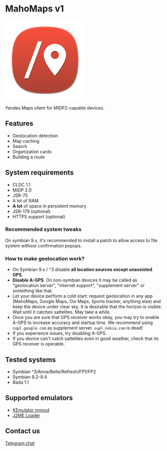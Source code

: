 # MahoMaps v1

![logo](res/splash.png)

Yandex.Maps client for MIDP2-capable devices.

## Features

- Geolocation detection
- Map caching
- Search
- Organization cards
- Building a route

## System requirements

- CLDC 1.1
- MIDP 2.0
- JSR-75
- A lot of RAM
- **A lot** of space in persistent memory
- JSR-179 (optional)
- HTTPS support (optional)

### Recommended system tweaks

On symbian 9.x, it's recommended to install a patch to allow access to file system without confirmation popups.

### How to make geolocation work?

- On Symbian 9.x / ^3 disable **all location sources except unassisted GPS**.
- **Disable A-GPS**. On non-symbian devices it may be called as "geolocation server", "internet support", "supplement server" or something like that.
- Let your device perform a cold start: request geolocation in any app (MahoMaps, Google Maps, Ovi Maps, Sports tracker, anything else) and keep the device under clear sky. It is desirable that the horizon is visible. Wait until it catches sattelites. May take a while.
- Once you are sure that GPS receiver works okay, you may try to enable A-GPS to increase accuracy and startup time. We recommend using `supl.google.com` as supplement server. `supl.nokia.com` is dead!
- If you experience issues, try disabling A-GPS.
- If you device can't catch sattelites even in good weather, check that its GPS receiver is operable.

## Tested systems

- Symbian ^3/Anna/Belle/Refresh/FP1/FP2
- Symbian 9.2-9.4
- Bada 1.1

## Supported emulators

- [KEmulator nnmod](https://nnp.nnchan.ru/kem/)
- [J2ME Loader](https://github.com/nikita36078/J2ME-Loader)

## Contact us

[Telegram chat](https://t.me/nnmidletschat)
